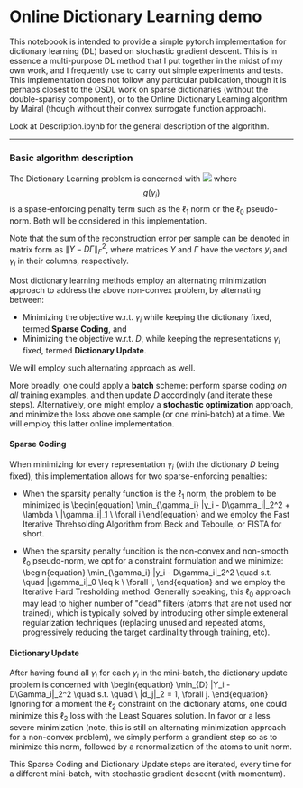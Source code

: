 # Online Dictionary Learning demo

This noteboook is intended to provide a simple pytorch implementation for dictionary learning (DL) based on stochastic gradient descent. This is in essence a multi-purpose DL method that I put together in the midst of my own work, and I frequently use to carry out simple experiments and tests.
This implementation does not follow any particular publication, though it is perhaps closest to the OSDL work on sparse dictionaries (without the double-sparisy component), or to the Online Dictionary Learning algorithm by Mairal (though without their convex surrogate function approach).

Look at Description.ipynb for the general description of the algorithm.

------

### Basic algorithm description
The Dictionary Learning problem is concerned with
<img src="https://render.githubusercontent.com/render/math?math=\min_{\gamma_i,D} \sum_{i=1}^N \|y_i - D\gamma_i\|_2^2 + \lambda\ g(\gamma_i), \quad s.t. \quad \ \|d_j\|_2 = 1, \forall j"> 
where $$g(\gamma_i)$$ is a spase-enforcing penalty term such as the $\ell_1$ norm or the $\ell_0$ pseudo-norm. Both will be considered in this implementation. 

Note that the sum of the reconstruction error per sample can be denoted in matrix form as $\|Y - D\Gamma\|^2_F$, where matrices $Y$ and $\Gamma$ have the vectors $y_i$ and $\gamma_i$ in their columns, respectively.

Most dictionary learning methods employ an alternating minimization approach to address the above non-convex problem, by alternating between:
* Minimizing the objective w.r.t. $\gamma_i$ while keeping the dictionary fixed, termed **Sparse Coding**, and
* Minimizing the objective w.r.t. $D$, while keeping the representations $\gamma_i$ fixed, termed **Dictionary Update**.

We will employ such alternating approach as well. 

More broadly, one could apply a **batch** scheme: perform sparse coding _on all_ training examples, and then update $D$ accordingly (and iterate these steps). Alternatively, one might employ a **stochastic optimization** approach, and minimize the loss above one sample (or one mini-batch) at a time. We will employ this latter online implementation.

#### Sparse Coding
When minimizing for every representation $\gamma_i$ (with the dictionary $D$ being fixed), this implementation allows for two sparse-enforcing penalties:
* When the sparsity penalty function is the $\ell_1$ norm, the problem to be minimized is
\begin{equation}
\min_{\gamma_i} \|y_i - D\gamma_i\|_2^2 + \lambda \ \|\gamma_i\|_1 \ \forall i
\end{equation}
and we employ the Fast Iterative Threhsolding Algorithm from Beck and Teboulle, or FISTA for short.

* When the sparsity penalty funcition is the non-convex and non-smooth $\ell_0$ pseudo-norm, we opt for a constraint formulation and we minimize:
\begin{equation}
\min_{\gamma_i} \|y_i - D\gamma_i\|_2^2 \quad s.t. \quad \|\gamma_i\|_0 \leq k \ \forall i,
\end{equation}
and we employ the Iterative Hard Tresholding method. Generally speaking, this $\ell_0$ approach may lead to higher number of "dead" filters (atoms that are not used nor trained), which is typically solved by introducing other simple exteneral regularization techniques (replacing unused and repeated atoms, progressively reducing the target cardinality through training, etc).

#### Dictionary Update
After having found all $\gamma_i$ for each $y_i$ in the mini-batch, the dictionary update problem is concerned with
\begin{equation}
\min_{D} \|Y_i - D\Gamma_i\|_2^2 \quad s.t. \quad \ \|d_j\|_2 = 1, \forall j.
\end{equation}
Ignoring for a moment the $\ell_2$ constraint on the dictionary atoms, one could minimize this $\ell_2$ loss with the Least Squares solution. In favor or a less severe minimization (note, this is still an alternating minimization approach for a non-convex problem), we simply perform a grandient step so as to minimize this norm, followed by a renormalization of the atoms to unit norm.


This Sparse Coding and Dictionary Update steps are iterated, every time for a different mini-batch, with stochastic gradient descent (with momentum).
